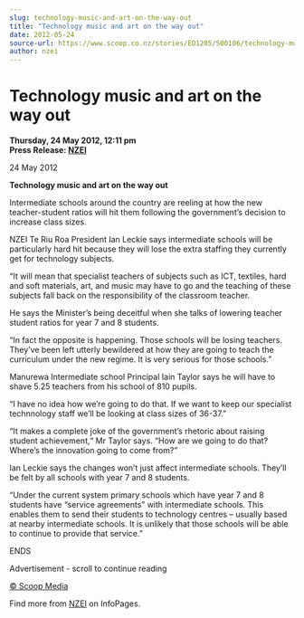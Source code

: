 ```yaml
---
slug: technology-music-and-art-on-the-way-out
title: "Technology music and art on the way out"
date: 2012-05-24
source-url: https://www.scoop.co.nz/stories/ED1205/S00106/technology-music-and-art-on-the-way-out.htm
author: nzei
---
```

Technology music and art on the way out
=======================================

**Thursday, 24 May 2012, 12:11 pm**  
**Press Release: [NZEI](https://info.scoop.co.nz/NZEI)**

24 May 2012

**Technology music and art on the way out**

Intermediate schools around the country are reeling at how the new teacher-student ratios will hit them following the government’s decision to increase class sizes.

NZEI Te Riu Roa President Ian Leckie says intermediate schools will be particularly hard hit because they will lose the extra staffing they currently get for technology subjects.

“It will mean that specialist teachers of subjects such as ICT, textiles, hard and soft materials, art, and music may have to go and the teaching of these subjects fall back on the responsibility of the classroom teacher.

He says the Minister’s being deceitful when she talks of lowering teacher student ratios for year 7 and 8 students.

“In fact the opposite is happening. Those schools will be losing teachers. They’ve been left utterly bewildered at how they are going to teach the curriculum under the new regime. It is very serious for those schools.”

Manurewa Intermediate school Principal Iain Taylor says he will have to shave 5.25 teachers from his school of 810 pupils.

“I have no idea how we’re going to do that. If we want to keep our specialist technnology staff we’ll be looking at class sizes of 36-37.”

“It makes a complete joke of the government’s rhetoric about raising student achievement,“ Mr Taylor says. “How are we going to do that? Where’s the innovation going to come from?”

Ian Leckie says the changes won’t just affect intermediate schools. They’ll be felt by all schools with year 7 and 8 students.

“Under the current system primary schools which have year 7 and 8 students have “service agreements” with intermediate schools. This enables them to send their students to technology centres – usually based at nearby intermediate schools. It is unlikely that those schools will be able to continue to provide that service.”

ENDS

Advertisement - scroll to continue reading





[© Scoop Media](http://www.scoop.co.nz/about/terms.html)

Find more from [NZEI](https://info.scoop.co.nz/NZEI) on InfoPages.